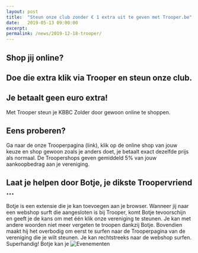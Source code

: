 ```yaml
---
layout: post
title:  "Steun onze club zonder € 1 extra uit te geven met Trooper.be"
date:   2019-05-13 09:00:00
excerpt: 
permalink: /news/2019-12-18-trooper/
---
```

## Shop jij online? 
## Doe die extra klik via Trooper en steun onze club. 
## Je betaalt geen euro extra!
Met Trooper steun je KBBC Zolder door gewoon online te shoppen. 

## Eens proberen?
Ga naar de onze Trooperpagina (link), klik op de online shop van jouw keuze en shop gewoon zoals je anders doet, je betaalt exact dezelfde prijs als normaal. De Troopershops geven gemiddeld 5% van jouw aankoopbedrag aan je vereniging. 
## Laat je helpen door Botje, je dikste Troopervriend …
Botje is een extensie die je kan toevoegen aan je browser. 
Wanneer jij naar een webshop surft die aangesloten is bij Trooper, komt Botje tevoorschijn en geeft je de kans om met één klik onze vereniging te steunen. Je kan met andere woorden niet meer vergeten te troopen dankzij Botje. Bovendien maakt hij het overbodig om eerst te surfen naar de Trooperpagina van de vereniging die je wilt steunen. Je kan rechtstreeks naar de webshop surfen. Superhandig!
Botje kan je 
![Evenementen](/news/img/robot.jpg)
